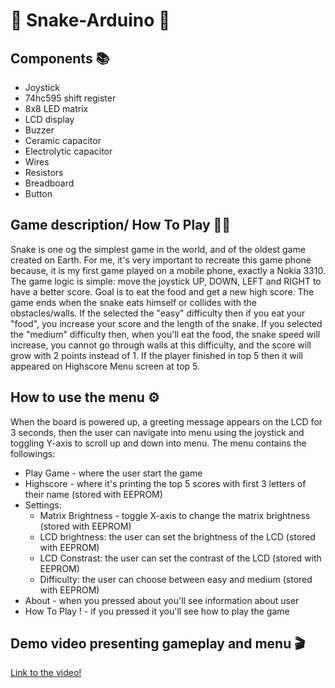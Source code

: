 # 🐍 Snake-Arduino 🐍

## Components 📚
* Joystick
* 74hc595 shift register
* 8x8 LED matrix
* LCD display
* Buzzer
* Ceramic capacitor
* Electrolytic capacitor
* Wires
* Resistors
* Breadboard
* Button

## Game description/ How To Play 🏋️‍♀️
Snake is one og the simplest game in the world, and of the oldest game created on Earth. For me, it's very important to recreate this game phone because, it is my first game played on a mobile phone, exactly a Nokia 3310. The game logic is simple: move the joystick UP, DOWN, LEFT and RIGHT to have a better score. 
Goal is to eat the food and get a new high score. The game ends when the snake eats himself or collides with the obstacles/walls. If the selected the "easy" difficulty then if you eat your "food", you increase your score and the length of the snake. If you selected the "medium" difficulty then, when you'll eat the food, the snake speed will increase, you cannot go through walls at this difficulty, and the score will grow with 2 points instead of 1.
If the player finished in top 5 then it will appeared on Highscore Menu screen at top 5.

## How to use the menu ⚙️
When the board is powered up, a greeting message appears on the LCD for 3 seconds, then the user can navigate into menu using the joystick and toggling Y-axis to scroll up and down into menu.
The menu contains the followings:
* Play Game - where the user start the game 
* Highscore - where it's printing the top 5 scores with first 3 letters of their name (stored with EEPROM)
* Settings:
    * Matrix Brightness - toggle X-axis to change the matrix brightness (stored with EEPROM)
    * LCD brightness: the user can set the brightness of the LCD (stored with EEPROM)
    * LCD Constrast: the user can set the contrast of the LCD (stored with EEPROM)
    * Difficulty: the user can choose between easy and medium (stored with EEPROM)
* About - when you pressed about you'll see information about user
* How To Play ! - if you pressed it you'll see how to play the game

## Demo video presenting gameplay and menu 🎬

[Link to the video!](https://youtu.be/TT73e3caSRI)

